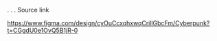 .          .          .          Source link

https://www.figma.com/design/cyOuCcxqhxwqCrillGbcFm/Cyberpunk?t=CGgdU0e1OvQ5B1jR-0
